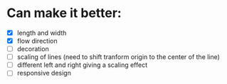 # Can make it better:

-   [x] length and width
-   [x] flow direction
-   [ ] decoration
-   [ ] scaling of lines (need to shift tranform origin to the center of the line)
-   [ ] different left and right giving a scaling effect
-   [ ] responsive design
